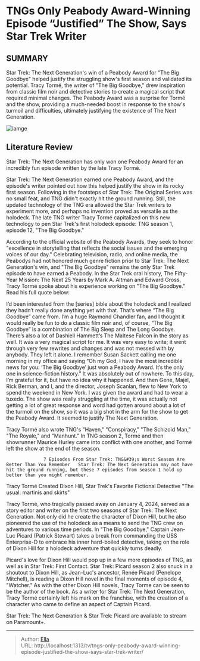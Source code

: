 # TNGs Only Peabody Award-Winning Episode “Justified” The Show, Says Star Trek Writer


## SUMMARY 



  Star Trek: The Next Generation&#39;s win of a Peabody Award for &#34;The Big Goodbye&#34; helped justify the struggling show&#39;s first season and validated its potential.   Tracy Tormé, the writer of &#34;The Big Goodbye,&#34; drew inspiration from classic film noir and detective stories to create a magical script that required minimal changes.   The Peabody Award was a surprise for Tormé and the show, providing a much-needed boost in response to the show&#39;s turmoil and difficulties, ultimately justifying the existence of The Next Generation.  

![iamge](https://static1.srcdn.com/wordpress/wp-content/uploads/2024/01/patrick-steart-as-picard-as-dixon-hill-star-trek-tng.jpg)

## Literature Review
Star Trek: The Next Generation has only won one Peabody Award for an incredibly fun episode written by the late Tracy Tormé.




Star Trek: The Next Generation earned one Peabody Award, and the episode&#39;s writer pointed out how this helped justify the show in its rocky first season. Following in the footsteps of Star Trek: The Original Series was no small feat, and TNG didn&#39;t exactly hit the ground running. Still, the updated technology of the TNG era allowed the Star Trek writers to experiment more, and perhaps no invention proved as versatile as the holodeck. The late TNG writer Tracy Tormé capitalized on this new technology to pen Star Trek&#39;s first holodeck episode: TNG season 1, episode 12, &#34;The Big Goodbye.&#34;




According to the official website of the Peabody Awards, they seek to honor &#34;excellence in storytelling that reflects the social issues and the emerging voices of our day.&#34; Celebrating television, radio, and online media, the Peabodys had not honored much genre fiction prior to Star Trek: The Next Generation&#39;s win, and &#34;The Big Goodbye&#34; remains the only Star Trek episode to have earned a Peabody. In the Star Trek oral history, The Fifty-Year Mission: The Next 25 Years by Mark A. Altman and Edward Gross, Tracy Tormé spoke about his experience working on &#34;The Big Goodbye.&#34; Read his full quote below:


I’d been interested from the [series] bible about the holodeck and I realized they hadn’t really done anything yet with that. That’s where “The Big Goodbye” came from. I’m a huge Raymond Chandler fan, and I thought it would really be fun to do a classic film noir and, of course, “The Big Goodbye” is a combination of The Big Sleep and The Long Goodbye. There’s also a lot of Dashiell Hammett’s The Maltese Falcon in the story as well. It was a very magical script for me. It was very easy to write; it went through very few rewrites and changes and was not messed with by anybody. They left it alone.
I remember Susan Sackett calling me one morning in my office and saying “Oh my God, I have the most incredible news for you: ‘The Big Goodbye’ just won a Peabody Award. It’s the only one in science-fiction history.” It was absolutely out of nowhere. To this day, I’m grateful for it, but have no idea why it happened. And then Gene, Majel, Rick Berman, and I, and the director, Joseph Scanlan, flew to New York to spend the weekend in New York. I was given the award and had to wear a tuxedo. The show was really struggling at the time, it was actually not getting a lot of great response and word had gotten around about a lot of the turmoil on the show, so it was a big shot in the arm for the show to get the Peabody Award. It seemed to justify The Next Generation.







Tracy Tormé also wrote TNG&#39;s &#34;Haven,&#34; &#34;Conspiracy,&#34; &#34;The Schizoid Man,&#34; &#34;The Royale,&#34; and &#34;Manhunt.&#34; In TNG season 2, Tormé and then showrunner Maurice Hurley came into conflict with one another, and Tormé left the show at the end of the season.




                  7 Episodes From Star Trek: TNG&#39;s Worst Season Are Better Than You Remember   Star Trek: The Next Generation may not have hit the ground running, but these 7 episodes from season 1 hold up better than you might remember.    


 Tracy Tormé Created Dixon Hill, Star Trek&#39;s Favorite Fictional Detective 
&#34;The usual: martinis and skirts&#34;
         

Tracy Tormé, who tragically passed away on January 4, 2024, served as a story editor and writer on the first two seasons of Star Trek: The Next Generation. Not only did he create the character of Dixon Hill, but he also pioneered the use of the holodeck as a means to send the TNG crew on adventures to various time periods. In &#34;The Big Goodbye,&#34; Captain Jean-Luc Picard (Patrick Stewart) takes a break from commanding the USS Enterprise-D to embrace his inner hard-boiled detective, taking on the role of Dixon Hill for a holodeck adventure that quickly turns deadly.




Picard&#39;s love for Dixon Hill would pop up in a few more episodes of TNG, as well as in Star Trek: First Contact. Star Trek: Picard season 2 also snuck in a shoutout to Dixon Hill, as Jean-Luc&#39;s ancestor, Renée Picard (Penelope Mitchell), is reading a Dixon Hill novel in the final moments of episode 4, &#34;Watcher.&#34; As with the other Dixon Hill novels, Tracy Torme can be seen to be the author of the book. As a writer for Star Trek: The Next Generation, Tracy Tormé certainly left his mark on the franchise, with the creation of a character who came to define an aspect of Captain Picard.

Star Trek: The Next Generation &amp; Star Trek: Picard are available to stream on Paramount&#43;.



---

> Author: [Ella](https://instagram.hk.cn/)  
> URL: http://localhost:1313/tv/tngs-only-peabody-award-winning-episode-justified-the-show-says-star-trek-writer/  

